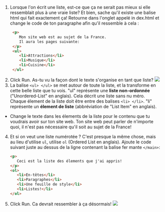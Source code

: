 1. Lorsque l'on écrit une liste, est-ce que ça ne serait pas mieux si elle ressemblait plus à une vraie liste? Et bien, sache qu'il existe une balise html qui fait exactement ça! Retourne dans l'onglet appelé in
dex.html et change le code de ton paragraphe afin qu'il ressemble à cela : 
   ```html
    <p>
       Mon site web est au sujet de la France.
       Il aura les pages suivante:
    </p>
    <ul>
       <li>Attractions</li>
       <li>Musique</li>
       <li>Cuisine</li>
    </ul>
   ```
2. Click Run. As-tu vu la façon dont le texte s'organise en tant que liste? 
![](/assets/egUnorderedList.png)
3. La balise `<ul> </ul>` se met autour de toute la liste, et la transforme en cette belle liste que tu vois. "ul" représente une **liste non-ordonnée** ("Unordered-List" en anglais). Cela décrit une liste sans nu
méro. Chaque élement de la liste doit être entre des balises `<li> </li>`. "li" représente un **élement de liste** (abbréviation de "List Item" en anglais).
 * Change le texte dans les élements de la liste pour le contenu que tu voudrais avoir sur ton site web. Ton site web peut parler de n'importe quoi, il n'est pas nécessaire qu'il soit au sujet de la France!
4. Et si on veut une liste numérotée ? C'est presque la même chose, mais au lieu d'utilise `ul`, utilise `ol` (Ordered List en anglais). Ajoute le code suivant juste au dessus de la ligne contenant la balise fer
mante `</main>`:
   ```html
   <p>
      Ceci est la liste des élements que j'ai appris!
   </p>
   <ol>
      <li>En-têtes</li>
      <li>Paragraphes</li>
      <li>Une feuille de style</li>
      <li>Listes!</li>
   </ol>
   ```
5. Click Run. Ca devrait ressembler à ça désormais! ![](/assets/egOrderedList.png)

